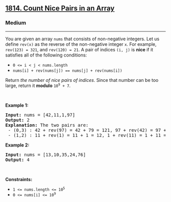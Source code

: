 <h2><a href="https://leetcode.com/problems/count-nice-pairs-in-an-array/">1814. Count Nice Pairs in an Array</a></h2><h3>Medium</h3><hr><div style="user-select: auto;"><p style="user-select: auto;">You are given an array <code style="user-select: auto;">nums</code> that consists of non-negative integers. Let us define <code style="user-select: auto;">rev(x)</code> as the reverse of the non-negative integer <code style="user-select: auto;">x</code>. For example, <code style="user-select: auto;">rev(123) = 321</code>, and <code style="user-select: auto;">rev(120) = 21</code>. A pair of indices <code style="user-select: auto;">(i, j)</code> is <strong style="user-select: auto;">nice</strong> if it satisfies all of the following conditions:</p>

<ul style="user-select: auto;">
	<li style="user-select: auto;"><code style="user-select: auto;">0 &lt;= i &lt; j &lt; nums.length</code></li>
	<li style="user-select: auto;"><code style="user-select: auto;">nums[i] + rev(nums[j]) == nums[j] + rev(nums[i])</code></li>
</ul>

<p style="user-select: auto;">Return <em style="user-select: auto;">the number of nice pairs of indices</em>. Since that number can be too large, return it <strong style="user-select: auto;">modulo</strong> <code style="user-select: auto;">10<sup style="user-select: auto;">9</sup> + 7</code>.</p>

<p style="user-select: auto;">&nbsp;</p>
<p style="user-select: auto;"><strong class="example" style="user-select: auto;">Example 1:</strong></p>

<pre style="user-select: auto;"><strong style="user-select: auto;">Input:</strong> nums = [42,11,1,97]
<strong style="user-select: auto;">Output:</strong> 2
<strong style="user-select: auto;">Explanation:</strong> The two pairs are:
 - (0,3) : 42 + rev(97) = 42 + 79 = 121, 97 + rev(42) = 97 + 24 = 121.
 - (1,2) : 11 + rev(1) = 11 + 1 = 12, 1 + rev(11) = 1 + 11 = 12.
</pre>

<p style="user-select: auto;"><strong class="example" style="user-select: auto;">Example 2:</strong></p>

<pre style="user-select: auto;"><strong style="user-select: auto;">Input:</strong> nums = [13,10,35,24,76]
<strong style="user-select: auto;">Output:</strong> 4
</pre>

<p style="user-select: auto;">&nbsp;</p>
<p style="user-select: auto;"><strong style="user-select: auto;">Constraints:</strong></p>

<ul style="user-select: auto;">
	<li style="user-select: auto;"><code style="user-select: auto;">1 &lt;= nums.length &lt;= 10<sup style="user-select: auto;">5</sup></code></li>
	<li style="user-select: auto;"><code style="user-select: auto;">0 &lt;= nums[i] &lt;= 10<sup style="user-select: auto;">9</sup></code></li>
</ul>
</div>